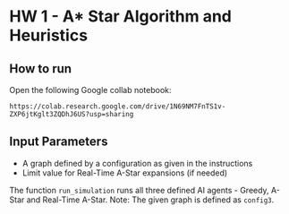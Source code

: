 # HW 1 - A* Star Algorithm and Heuristics

## How to run
Open the following Google collab notebook: 
```
https://colab.research.google.com/drive/1N69NM7FnTS1v-ZXP6jtKglt3ZQDhJ6US?usp=sharing
```

## Input Parameters
 * A graph defined by a configuration as given in the instructions
 * Limit value for Real-Time A-Star expansions (if needed)

The function `run_simulation` runs all three defined AI agents - Greedy, A-Star and Real-Time A-Star.
Note: The given graph is defined as `config3`.